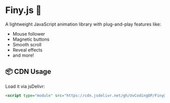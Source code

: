 # Finy.js 🎨

A lightweight JavaScript animation library with plug-and-play features like:
- Mouse follower
- Magnetic buttons
- Smooth scroll
- Reveal effects
- and more!

## 📦 CDN Usage

Load it via jsDelivr:

```html
<script type="module" src="https://cdn.jsdelivr.net/gh/UvCodingOP/Finy@latest/index.js"></script>
